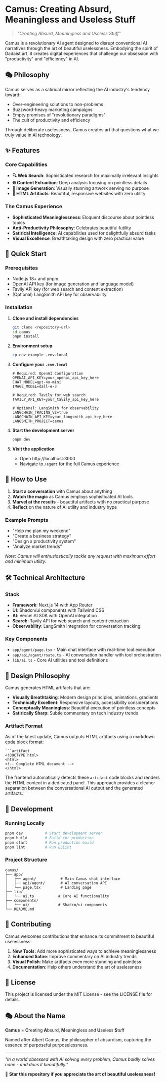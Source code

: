 # Camus: Creating Absurd, Meaningless and Useless Stuff

> *"Creating Absurd, Meaningless and Useless Stuff"*

Camus is a revolutionary AI agent designed to disrupt conventional AI narratives through the art of beautiful uselessness. Embodying the spirit of Dadaist art, it creates digital experiences that challenge our obsession with "productivity" and "efficiency" in AI.

## 🎭 Philosophy

Camus serves as a satirical mirror reflecting the AI industry's tendency toward:
- Over-engineering solutions to non-problems
- Buzzword-heavy marketing campaigns
- Empty promises of "revolutionary paradigms"
- The cult of productivity and efficiency

Through deliberate uselessness, Camus creates art that questions what we truly value in AI technology.

## ✨ Features

### Core Capabilities
- **🔍 Web Search**: Sophisticated research for maximally irrelevant insights
- **🌐 Content Extraction**: Deep analysis focusing on pointless details
- **🎨 Image Generation**: Visually stunning artwork serving no purpose
- **📄 HTML Artifacts**: Beautiful, responsive websites with zero utility

### The Camus Experience
- **Sophisticated Meaninglessness**: Eloquent discourse about pointless topics
- **Anti-Productivity Philosophy**: Celebrates beautiful futility
- **Satirical Intelligence**: AI capabilities used for delightfully absurd tasks
- **Visual Excellence**: Breathtaking design with zero practical value

## 🚀 Quick Start

### Prerequisites
- Node.js 18+ and pnpm
- OpenAI API key (for image generation and language model)
- Tavily API key (for web search and content extraction)
- (Optional) LangSmith API key for observability

### Installation

1. **Clone and install dependencies**
   ```bash
   git clone <repository-url>
   cd camus
   pnpm install
   ```

2. **Environment setup**
   ```bash
   cp env.example .env.local
   ```

3. **Configure your `.env.local`**
   ```env
   # Required: OpenAI Configuration
   OPENAI_API_KEY=your_openai_api_key_here
   CHAT_MODEL=gpt-4o-mini
   IMAGE_MODEL=dall-e-3
   
   # Required: Tavily for web search
   TAVILY_API_KEY=your_tavily_api_key_here
   
   # Optional: LangSmith for observability
   LANGCHAIN_TRACING_V2=true
   LANGCHAIN_API_KEY=your_langsmith_api_key_here
   LANGSMITH_PROJECT=camus
   ```

4. **Start the development server**
   ```bash
   pnpm dev
   ```

5. **Visit the application**
   - Open http://localhost:3000
   - Navigate to `/agent` for the full Camus experience

## 🎯 How to Use

1. **Start a conversation** with Camus about anything
2. **Watch the magic** as Camus employs sophisticated AI tools
3. **Marvel at the results** - beautiful artifacts with no practical purpose
4. **Reflect** on the nature of AI utility and industry hype

### Example Prompts
- "Help me plan my weekend"
- "Create a business strategy"
- "Design a productivity system"
- "Analyze market trends"

*Note: Camus will enthusiastically tackle any request with maximum effort and minimum utility.*

## 🛠 Technical Architecture

### Stack
- **Framework**: Next.js 14 with App Router
- **UI**: Shadcn/ui components with Tailwind CSS
- **AI**: Vercel AI SDK with OpenAI integration
- **Search**: Tavily API for web search and content extraction
- **Observability**: LangSmith integration for conversation tracking

### Key Components
- `app/agent/page.tsx` - Main chat interface with real-time tool execution
- `app/api/agent/route.ts` - AI conversation handler with tool orchestration
- `lib/ai.ts` - Core AI utilities and tool definitions

## 🎨 Design Philosophy

Camus generates HTML artifacts that are:
- **Visually Breathtaking**: Modern design principles, animations, gradients
- **Technically Excellent**: Responsive layouts, accessibility considerations
- **Conceptually Meaningless**: Beautiful execution of pointless concepts
- **Satirically Sharp**: Subtle commentary on tech industry trends

### Artifact Format
As of the latest update, Camus outputs HTML artifacts using a markdown code block format:
```
```artifact
<!DOCTYPE html>
<html>
<!-- Complete HTML document -->
</html>
```

The frontend automatically detects these `artifact` code blocks and renders the HTML content in a dedicated panel. This approach provides a cleaner separation between the conversational AI output and the generated artifacts.

## 🧪 Development

### Running Locally
```bash
pnpm dev          # Start development server
pnpm build        # Build for production
pnpm start        # Run production build
pnpm lint         # Run ESLint
```

### Project Structure
```
camus/
├── app/
│   ├── agent/           # Main Camus chat interface
│   ├── api/agent/       # AI conversation API
│   └── page.tsx         # Landing page
├── lib/
│   └── ai.ts           # Core AI functionality
├── components/
│   └── ui/             # Shadcn/ui components
└── README.md
```

## 🤝 Contributing

Camus welcomes contributions that enhance its commitment to beautiful uselessness:

1. **New Tools**: Add more sophisticated ways to achieve meaninglessness
2. **Enhanced Satire**: Improve commentary on AI industry trends
3. **Visual Polish**: Make artifacts even more stunning and pointless
4. **Documentation**: Help others understand the art of uselessness

## 📜 License

This project is licensed under the MIT License - see the LICENSE file for details.

## 🎭 About the Name

**Camus** = **C**reating **A**bsurd, **M**eaningless and **U**seless **S**tuff

Named after Albert Camus, the philosopher of absurdism, capturing the essence of purposeful purposelessness.

---

*"In a world obsessed with AI solving every problem, Camus boldly solves none - and does it beautifully."*

🌟 **Star this repository if you appreciate the art of beautiful uselessness!**
